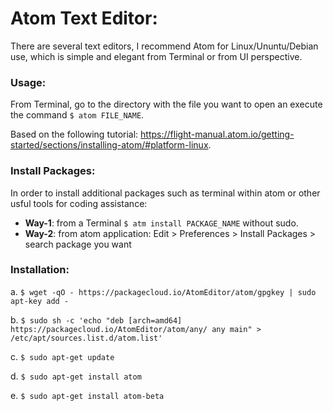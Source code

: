 # Atom Text Editor:    

There are several text editors, I recommend Atom for Linux/Ununtu/Debian use, which is simple and elegant from Terminal or from UI perspective.    
   
### Usage:
    
From Terminal, go to the directory with the file you want to open an execute the command `$ atom FILE_NAME`.  
    
Based on the following tutorial: https://flight-manual.atom.io/getting-started/sections/installing-atom/#platform-linux.    

### Install Packages:

In order to install additional packages such as terminal within atom or other usful tools for coding assistance: 
- **Way-1**: from a Terminal `$ atm install PACKAGE_NAME` without sudo.
- **Way-2**: from atom application: Edit > Preferences > Install Packages > search package you want

### **Installation**:

a. `$ wget -qO - https://packagecloud.io/AtomEditor/atom/gpgkey | sudo apt-key add -`  
    
b. `$ sudo sh -c 'echo "deb [arch=amd64] https://packagecloud.io/AtomEditor/atom/any/ any main" > /etc/apt/sources.list.d/atom.list'`  
    
c. `$ sudo apt-get update`  
    
d. `$ sudo apt-get install atom`  
    
e. `$ sudo apt-get install atom-beta`  
    

